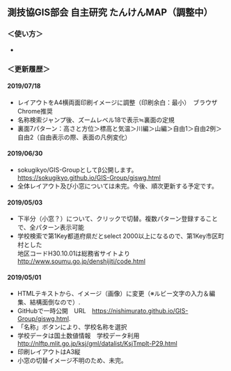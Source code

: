 ## 測技協GIS部会 自主研究 たんけんMAP（調整中）
### ＜使い方＞
-    

### ＜更新履歴＞ 
#### 2019/07/18
- レイアウトをA4横両面印刷イメージに調整（印刷余白：最小）　ブラウザChrome推奨
- 名称検索ジャンプ後、ズームレベル18で表示≒裏面の定規
- 裏面7パターン：高さと方位＞標高と気温＞川編＞山編＞自由1＞自由2例＞自由2（自由表示の際、表面の凡例変化）

#### 2019/06/30
- sokugikyo/GIS-Groupとしてβ公開します。 https://sokugikyo.github.io/GIS-Group/giswg.html
- 全体レイアウト及び小窓については未完。今後、順次更新する予定です。

#### 2019/05/03
- 下半分（小窓？）について、クリックで切替。複数パターン登録することで、全パターン表示可能
- 学校検索で第1Key都道府県だとselect 2000以上になるので、第1Key市区町村とした  
 地区コードH30.10.01は総務省サイトより http://www.soumu.go.jp/denshijiti/code.html
 
#### 2019/05/01
- HTMLテキストから、イメージ（画像）に変更（※ルビー文字の入力＆編集、結構面倒なので）.
- GitHubで一時公開　URL　https://nishimurato.github.io/GIS-Group/giswg.html.
- 「名称」ボタンにより、学校名称を選択
- 学校データは国土数値情報　学校データ利用　http://nlftp.mlit.go.jp/ksj/gml/datalist/KsjTmplt-P29.html
- 印刷レイアウトはA3縦
- 小窓の切替イメージ不明のため、未完。
